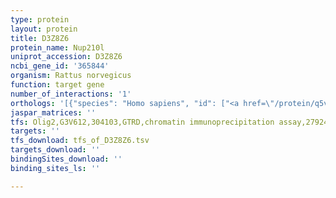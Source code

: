 ```yaml
---
type: protein
layout: protein
title: D3Z8Z6
protein_name: Nup210l
uniprot_accession: D3Z8Z6
ncbi_gene_id: '365844'
organism: Rattus norvegicus
function: target gene
number_of_interactions: '1'
orthologs: '[{"species": "Homo sapiens", "id": ["<a href=\"/protein/q5vu65\">Q5VU65</a>"]}, {"species": "Mus musculus", "id": ["<a href=\"/protein/q9d2f7\">Q9D2F7</a>"]}, {"species": "Caenorhabditis elegans", "id": ["<a href=\"/protein/p91495\">P91495</a>"]}, {"species": "Drosophila melanogaster", "id": ["<a href=\"/protein/a1z6h7\">A1Z6H7</a>"]}]'
jaspar_matrices: ''
tfs: Olig2,G3V612,304103,GTRD,chromatin immunoprecipitation assay,27924024%5Buid%5D,No
targets: ''
tfs_download: tfs_of_D3Z8Z6.tsv
targets_download: ''
bindingSites_download: ''
binding_sites_ls: ''

---
```

